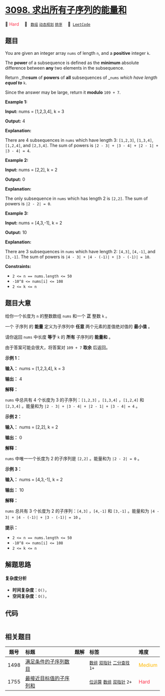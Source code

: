 # [3098. 求出所有子序列的能量和](https://leetcode.com/problems/find-the-sum-of-subsequence-powers)

🔴 <font color=#ff334b>Hard</font>&emsp; 🔖&ensp; [`数组`](/leetcode/outline/tag/array.md) [`动态规划`](/leetcode/outline/tag/dynamic-programming.md) [`排序`](/leetcode/outline/tag/sorting.md)&emsp; 🔗&ensp;[`LeetCode`](https://leetcode.com/problems/find-the-sum-of-subsequence-powers)


## 题目

You are given an integer array `nums` of length `n`, and a **positive**
integer `k`.

The **power** of a subsequence is defined as the **minimum** absolute
difference between **any** two elements in the subsequence.

Return _the**sum** of **powers** of **all** subsequences of _`nums` _which
have length_ **_equal to_** `k`.

Since the answer may be large, return it **modulo** `109 + 7`.



**Example 1:**

**Input:** nums = [1,2,3,4], k = 3

**Output:** 4

**Explanation:**

There are 4 subsequences in `nums` which have length 3: `[1,2,3]`, `[1,3,4]`,
`[1,2,4]`, and `[2,3,4]`. The sum of powers is `|2 - 3| + |3 - 4| + |2 - 1| +
|3 - 4| = 4`.

**Example 2:**

**Input:** nums = [2,2], k = 2

**Output:** 0

**Explanation:**

The only subsequence in `nums` which has length 2 is `[2,2]`. The sum of
powers is `|2 - 2| = 0`.

**Example 3:**

**Input:** nums = [4,3,-1], k = 2

**Output:** 10

**Explanation:**

There are 3 subsequences in `nums` which have length 2: `[4,3]`, `[4,-1]`, and
`[3,-1]`. The sum of powers is `|4 - 3| + |4 - (-1)| + |3 - (-1)| = 10`.



**Constraints:**

  * `2 <= n == nums.length <= 50`
  * `-10^8 <= nums[i] <= 108 `
  * `2 <= k <= n`


## 题目大意

给你一个长度为 `n` 的整数数组 `nums` 和一个 **正**  整数 `k` 。

一个 子序列 的 **能量**  定义为子序列中 **任意**  两个元素的差值绝对值的 **最小值**  。

请你返回 `nums` 中长度 **等于**  `k` 的 **所有**  子序列的 **能量和**  。

由于答案可能会很大，将答案对 `109 + 7` **取余**  后返回。



**示例 1：**

**输入：** nums = [1,2,3,4], k = 3

**输出：** 4

**解释：**

`nums` 中总共有 4 个长度为 3 的子序列：`[1,2,3]` ，`[1,3,4]` ，`[1,2,4]` 和 `[2,3,4]` 。能量和为
`|2 - 3| + |3 - 4| + |2 - 1| + |3 - 4| = 4` 。

**示例 2：**

**输入：** nums = [2,2], k = 2

**输出：** 0

**解释：**

`nums` 中唯一一个长度为 2 的子序列是 `[2,2]` 。能量和为 `|2 - 2| = 0` 。

**示例 3：**

**输入：** nums = [4,3,-1], k = 2

**输出：** 10

**解释：**

`nums` 总共有 3 个长度为 2 的子序列：`[4,3]` ，`[4,-1]` 和 `[3,-1]` 。能量和为 `|4 - 3| + |4 -
(-1)| + |3 - (-1)| = 10` 。



**提示：**

  * `2 <= n == nums.length <= 50`
  * `-10^8 <= nums[i] <= 108 `
  * `2 <= k <= n`


## 解题思路

#### 复杂度分析

- **时间复杂度**：`O()`，
- **空间复杂度**：`O()`，

## 代码

```javascript

```

## 相关题目

| 题号 | 标题 | 题解 | 标签 | 难度 |
| :------: | :------ | :------: | :------ | :------ |
| 1498 | [满足条件的子序列数目](https://leetcode.com/problems/number-of-subsequences-that-satisfy-the-given-sum-condition) |  |  [`数组`](/leetcode/outline/tag/array.md) [`双指针`](/leetcode/outline/tag/two-pointers.md) [`二分查找`](/leetcode/outline/tag/binary-search.md) `1+` | <font color=#ffb800>Medium</font> |
| 1755 | [最接近目标值的子序列和](https://leetcode.com/problems/closest-subsequence-sum) |  |  [`位运算`](/leetcode/outline/tag/bit-manipulation.md) [`数组`](/leetcode/outline/tag/array.md) [`双指针`](/leetcode/outline/tag/two-pointers.md) `2+` | <font color=#ff334b>Hard</font> |

<style>
.blue {
    background-color: #096dd9;
    padding: 0.25rem 0.5rem;
    margin: 0;
    font-size: 0.85em;
    border-radius: 3px;
    color: white;
    font-weight: 500;
}
table th:first-of-type { width: 10%; }
table th:nth-of-type(2) { width: 35%; }
table th:nth-of-type(3) { width: 10%; }
table th:nth-of-type(4) { width: 35%; }
table th:nth-of-type(5) { width: 10%; }
</style>

